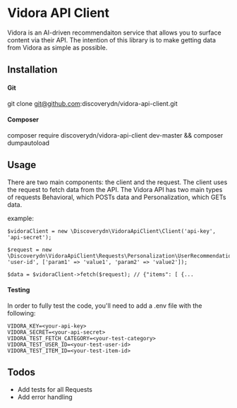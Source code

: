# Vidora API Client

Vidora is an AI-driven recommendaiton service that allows you to surface content via their API. The intention of this library is to make getting data from Vidora as simple as possible.

## Installation

#### Git

git clone git@github.com:discoverydn/vidora-api-client.git

#### Composer

composer require discoverydn/vidora-api-client dev-master && composer dumpautoload

## Usage

There are two main components: the client and the request. The client uses the request to fetch data from the API. The Vidora API has two main types of requests Behavioral, which POSTs data and Personalization, which GETs data.

example:

    $vidoraClient = new \Discoverydn\VidoraApiClient\Client('api-key', 'api-secret');
    
    $request = new \Discoverydn\VidoraApiClient\Requests\Personalization\UserRecommendationsRequest($vidoraClient, 'user-id', ['param1' => 'value1', 'param2' => 'value2']);

    $data = $vidoraClient->fetch($request); // {"items": [ {...

#### Testing

In order to fully test the code, you'll need to add a .env file with the following:

    VIDORA_KEY=<your-api-key>
    VIDORA_SECRET=<your-api-secret>
    VIDORA_TEST_FETCH_CATEGORY=<your-test-category>
    VIDORA_TEST_USER_ID=<your-test-user-id>
    VIDORA_TEST_ITEM_ID=<your-test-item-id>

## Todos

* Add tests for all Requests
* Add error handling
